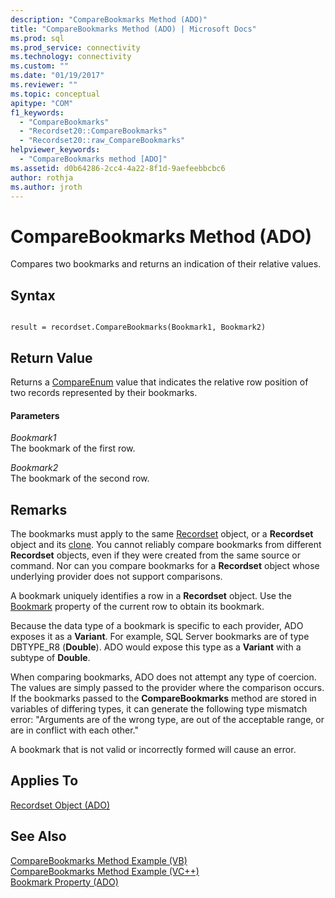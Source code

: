 ```yaml
---
description: "CompareBookmarks Method (ADO)"
title: "CompareBookmarks Method (ADO) | Microsoft Docs"
ms.prod: sql
ms.prod_service: connectivity
ms.technology: connectivity
ms.custom: ""
ms.date: "01/19/2017"
ms.reviewer: ""
ms.topic: conceptual
apitype: "COM"
f1_keywords: 
  - "CompareBookmarks"
  - "Recordset20::CompareBookmarks"
  - "Recordset20::raw_CompareBookmarks"
helpviewer_keywords: 
  - "CompareBookmarks method [ADO]"
ms.assetid: d0b64286-2cc4-4a22-8f1d-9aefeebbcbc6
author: rothja
ms.author: jroth
---
```

# CompareBookmarks Method (ADO)
Compares two bookmarks and returns an indication of their relative values.  
  
## Syntax  
  
```  
  
result = recordset.CompareBookmarks(Bookmark1, Bookmark2)  
```  
  
## Return Value  
 Returns a [CompareEnum](./compareenum.md) value that indicates the relative row position of two records represented by their bookmarks.  
  
#### Parameters  
 *Bookmark1*  
 The bookmark of the first row.  
  
 *Bookmark2*  
 The bookmark of the second row.  
  
## Remarks  
 The bookmarks must apply to the same [Recordset](./recordset-object-ado.md) object, or a **Recordset** object and its [clone](./clone-method-ado.md). You cannot reliably compare bookmarks from different **Recordset** objects, even if they were created from the same source or command. Nor can you compare bookmarks for a **Recordset** object whose underlying provider does not support comparisons.  
  
 A bookmark uniquely identifies a row in a **Recordset** object. Use the [Bookmark](./bookmark-property-ado.md) property of the current row to obtain its bookmark.  
  
 Because the data type of a bookmark is specific to each provider, ADO exposes it as a **Variant**. For example, SQL Server bookmarks are of type DBTYPE_R8 (**Double**). ADO would expose this type as a **Variant** with a subtype of **Double**.  
  
 When comparing bookmarks, ADO does not attempt any type of coercion. The values are simply passed to the provider where the comparison occurs. If the bookmarks passed to the **CompareBookmarks** method are stored in variables of differing types, it can generate the following type mismatch error: "Arguments are of the wrong type, are out of the acceptable range, or are in conflict with each other."  
  
 A bookmark that is not valid or incorrectly formed will cause an error.  
  
## Applies To  
 [Recordset Object (ADO)](./recordset-object-ado.md)  
  
## See Also  
 [CompareBookmarks Method Example (VB)](./comparebookmarks-method-example-vb.md)   
 [CompareBookmarks Method Example (VC++)](./comparebookmarks-method-example-vc.md)   
 [Bookmark Property (ADO)](./bookmark-property-ado.md)